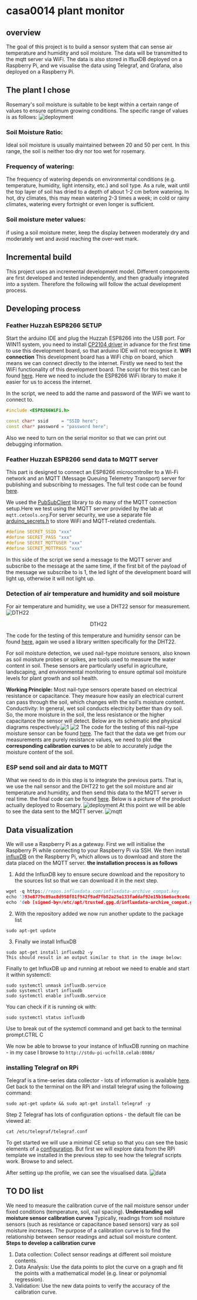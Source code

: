 # casa0014 plant monitor 
## overview
The goal of this project is to build a sensor system that can sense air temperature and humidity and soil moisture. The data will be transmitted to the mqtt server via WiFi. The data is also stored in IfluxDB deployed on a Raspberry Pi, and we visualise the data using Telegraf, and Grafana, also deployed on a Raspberry Pi.
## The plant I chose
Rosemary's soil moisture is suitable to be kept within a certain range of values to ensure optimum growing conditions. The specific range of values is as follows:
![deployment](https://github.com/liangleiliu-lab/casa0017_plant_monitor/blob/main/assets/03d43b0d0a397ae610a3039da38cb52.jpg)
### Soil Moisture Ratio:
Ideal soil moisture is usually maintained between 20 and 50 per cent. In this range, the soil is neither too dry nor too wet for rosemary.

### Frequency of watering: 
The frequency of watering depends on environmental conditions (e.g. temperature, humidity, light intensity, etc.) and soil type. As a rule, wait until the top layer of soil has dried to a depth of about 1-2 cm before watering. In hot, dry climates, this may mean watering 2-3 times a week; in cold or rainy climates, watering every fortnight or even longer is sufficient.

### Soil moisture meter values:
if using a soil moisture meter, keep the display between moderately dry and moderately wet and avoid reaching the over-wet mark.
## Incremental build 
This project uses an incremental development model. Different components are first developed and tested independently, and then gradually integrated into a system.
Therefore the following will follow the actual development process.
## Developing process
### Feather Huzzah ESP8266 SETUP
Start the arduino IDE and plug the Huzzah ESP8266 into the USB port. 
For WIN11 system, you need to install [CP2104 driver](https://learn.adafruit.com/adafruit-feather-huzzah-esp8266/using-arduino-ide) in advance for the first time to use this development board, so that arduino IDE will not recognise it.
**WIFI connection** 
This development board has a WiFi chip on board, which means we can connect directly to the internet. Firstly we need to test the WiFi functionality of this development board. The script for this test can be found [here](https://github.com/liangleiliu-lab/casa0017_plant_monitor/blob/main/code/esp8266_wifi_connection_setup.ino). Here we need to include the ESP8266 WiFi library to make it easier for us to access the internet.

In the script, we need to add the name and password of the WiFi we want to connect to.
```C++
#include <ESP8266WiFi.h>

const char* ssid     = "SSID here";
const char* password = "password here";
```
Also we need to turn on the serial monitor so that we can print out debugging information.

### Feather Huzzah ESP8266 send data to MQTT server
This part is designed to connect an ESP8266 microcontroller to a Wi-Fi network and an MQTT (Message Queuing Telemetry Transport) server for publishing and subscribing to messages. The full test code can be found [here](https://github.com/liangleiliu-lab/casa0017_plant_monitor/blob/main/code/esp8266_test_mqtt_connection.ino). 

We used the [PubSubClient](https://pubsubclient.knolleary.net/) library to do many of the MQTT connection setup.Here we test using the MQTT server provided by the lab at `mqtt.cetools.org`.For server security, we use a separate file [arduino_secrets.h](https://github.com/liangleiliu-lab/casa0017_plant_monitor/blob/main/arduino_sercert.h) to store WiFi and MQTT-related credentials.
```c
#define SECRET_SSID "xxx"
#define SECRET_PASS "xxx"
#define SECRET_MQTTUSER "xxx"
#define SECRET_MQTTPASS "xxx"
```
In this side of the script we send a message to the MQTT server and subscribe to the message at the same time, if the first bit of the payload of the message we subscribe to is 1, the led light of the development board will light up, otherwise it will not light up.

### Detection of air temperature and humidity and soil moisture
For air temperature and humidity, we use a DHT22 sensor for measurement.
![DTH22](assets/844482b079b413dc846d1e51013ca72.jpg)
<div align="center">
  DTH22
</div>

The code for the testing of this temperature and humidity sensor can be found [here](https://github.com/liangleiliu-lab/casa0017_plant_monitor/blob/main/code/DHT22_TEST.ino), again we used a library written specifically for the DHT22.

For soil moisture detection, we used nail-type moisture sensors, also known as soil moisture probes or spikes, are tools used to measure the water content in soil. These sensors are particularly useful in agriculture, landscaping, and environmental monitoring to ensure optimal soil moisture levels for plant growth and soil health.

**Working Principle:**
 Most nail-type sensors operate based on electrical resistance or capacitance. They measure how easily an electrical current can pass through the soil, which changes with the soil's moisture content.
Conductivity: In general, wet soil conducts electricity better than dry soil. So, the more moisture in the soil, the less resistance or the higher capacitance the sensor will detect.
Below are its schematic and physical diagrams respectively.![1](https://github.com/liangleiliu-lab/casa0017_plant_monitor/blob/main/assets/1e16100084145105fbd121196ab7a69.png)
![2](https://github.com/liangleiliu-lab/casa0017_plant_monitor/blob/main/assets/b11ade06aab599456bee00bb285c494.jpg)
The code for the testing of this nail-type moisture sensor can be found [here](https://github.com/liangleiliu-lab/casa0017_plant_monitor/blob/main/code/moisture_test.ino). The fact that the data we get from our measurements are purely resistance values, we need to plot **the corresponding calibration curves** to be able to accurately judge the moisture content of the soil.
### ESP send soil and air data to MQTT
What we need to do in this step is to integrate the previous parts. That is, we use the nail sensor and the DHT22 to get the soil moisture and air temperature and humidity, and then send this data to the MQTT server in real time. the final code can be found [here](https://github.com/liangleiliu-lab/casa0017_plant_monitor/blob/main/code/plant_monitor.ino).
Below is a picture of the product actually deployed to Rosemary.
![deployment](https://github.com/liangleiliu-lab/casa0017_plant_monitor/blob/main/assets/03d43b0d0a397ae610a3039da38cb52.jpg)
At this point we will be able to see the data sent to the MQTT server.
![mqtt](https://github.com/liangleiliu-lab/casa0017_plant_monitor/blob/main/assets/02488f957b68e0e9c9b69410a0aff57.png)
## Data visualization
We will use a Raspberry Pi as a gateway. First we will initialise the Raspberry Pi while connecting to your Raspberry Pi via SSH.
We then install [influxDB](https://portal.influxdata.com/downloads/#influxdb) on the Raspberry Pi, which allows us to download and store the data placed on the MQTT server.
**the installation process is as follows**
1. Add the InfluxDB key to ensure secure download and the repository to the sources list so that we can download it in the next step.
``` C++ 
wget -q https://repos.influxdata.com/influxdata-archive_compat.key
echo '393e8779c89ac8d958f81f942f9ad7fb82a25e133faddaf92e15b16e6ac9ce4c influxdata-archive_compat.key' | sha256sum -c && cat influxdata-archive_compat.key | gpg --dearmor | sudo tee /etc/apt/trusted.gpg.d/influxdata-archive_compat.gpg > /dev/null
echo 'deb [signed-by=/etc/apt/trusted.gpg.d/influxdata-archive_compat.gpg] https://repos.influxdata.com/debian stable main' | sudo tee /etc/apt/sources.list.d/influxdata.list
```
2. With the repository added we now run another update to the package list
```
sudo apt-get update
```
3. Finally we install InfluxDB
```
sudo apt-get install influxdb2 -y
This should result in an output similar to that in the image below:
```
Finally to get InfluxDB up and running at reboot we need to enable and start it within systemctl:
``` 
sudo systemctl unmask influxdb.service
sudo systemctl start influxdb
sudo systemctl enable influxdb.service
```
You can check if it is running ok with:
```
sudo systemctl status influxdb
```
Use to break out of the systemctl command and get back to the terminal prompt.CTRL C

We now be able to browse to your instance of InfluxDB running on machine - in my case I browse to `http://stdu-pi-ucfnll0.celab:8086/`

### installing Telegraf on RPi
Telegraf is a time-series data collector - lots of information is available [here](https://docs.influxdata.com/telegraf/v1.24/). 
Get back to the terminal on the RPi and install telegraf using the following command:

```
sudo apt-get update && sudo apt-get install telegraf -y
```
Step 2
Telegraf has lots of configuration options - the default file can be viewed at:

```
cat /etc/telegraf/telegraf.conf
```
To get started we will use a minimal CE setup so that you can see the basic elements of a [configuration](https://github.com/liangleiliu-lab/casa0017_plant_monitor/blob/main/configuration/Telegraf%20configuration). But first we will explore data from the RPi template we installed in the previous step to see how the telegraf scripts work. Browse to and select.

After setting up the profile, we can see the visualised data.
![data](https://github.com/liangleiliu-lab/casa0017_plant_monitor/blob/main/assets/e26d37c9b98c740a5a1e3127049f442.png)
## TO DO list
We need to measure the calibration curve of the nail moisture sensor under fixed conditions (temperature, soil, nail spacing).
**Understanding soil moisture sensor calibration curves**
Typically, readings from soil moisture sensors (such as resistance or capacitance based sensors) vary as soil moisture increases. The purpose of a calibration curve is to find the relationship between sensor readings and actual soil moisture content.
**Steps to develop a calibration curve**
1. Data collection: Collect sensor readings at different soil moisture contents.
2. Data Analysis: Use the data points to plot the curve on a graph and fit the points with a mathematical model (e.g. linear or polynomial regression).
3. Validation: Use the new data points to verify the accuracy of the calibration curve.
